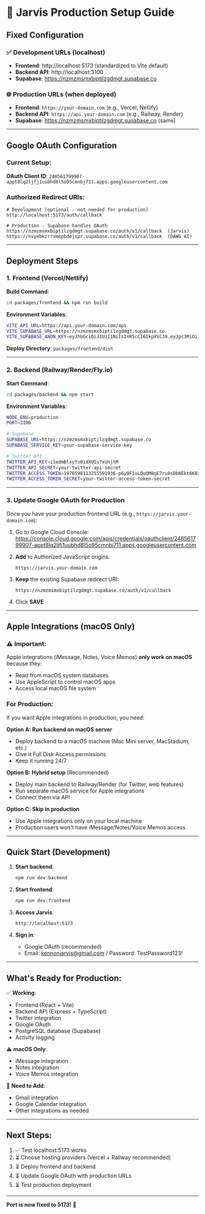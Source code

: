 # 🚀 Jarvis Production Setup Guide

## Fixed Configuration

### ✅ Development URLs (localhost)
- **Frontend**: http://localhost:5173 (standardized to Vite default)
- **Backend API**: http://localhost:3100
- **Supabase**: https://nzmzmsmxbiptilzgdmgt.supabase.co

### 🌐 Production URLs (when deployed)
- **Frontend**: `https://your-domain.com` (e.g., Vercel, Netlify)
- **Backend API**: `https://api.your-domain.com` (e.g., Railway, Render)
- **Supabase**: https://nzmzmsmxbiptilzgdmgt.supabase.co (same)

---

## Google OAuth Configuration

### Current Setup:
**OAuth Client ID**: `248561799907-appt8lq2ljfj1uubhd8l5o95cmnbj711.apps.googleusercontent.com`

### Authorized Redirect URIs:
```
# Development (optional - not needed for production)
http://localhost:5173/auth/callback

# Production - Supabase handles OAuth
https://nzmzmsmxbiptilzgdmgt.supabase.co/auth/v1/callback  (Jarvis)
https://nvyebkzrrvmepbdejspr.supabase.co/auth/v1/callback  (DAWG AI)
```

---

## Deployment Steps

### 1. Frontend (Vercel/Netlify)

**Build Command**:
```bash
cd packages/frontend && npm run build
```

**Environment Variables**:
```bash
VITE_API_URL=https://api.your-domain.com/api
VITE_SUPABASE_URL=https://nzmzmsmxbiptilzgdmgt.supabase.co
VITE_SUPABASE_ANON_KEY=eyJhbGciOiJIUzI1NiIsInR5cCI6IkpXVCJ9.eyJpc3MiOiJzdXBhYmFzZSIsInJlZiI6Im56bXptc214YmlwdGlsemdkbWd0Iiwicm9sZSI6ImFub24iLCJpYXQiOjE3NjA3MTczODYsImV4cCI6MjA3NjI5MzM4Nn0.kfbv7RDBHRmxjpJZqbvPnFqUDRHwLy9kuGgaSUVW0Oo
```

**Deploy Directory**: `packages/frontend/dist`

---

### 2. Backend (Railway/Render/Fly.io)

**Start Command**:
```bash
cd packages/backend && npm start
```

**Environment Variables**:
```bash
NODE_ENV=production
PORT=3100

# Supabase
SUPABASE_URL=https://nzmzmsmxbiptilzgdmgt.supabase.co
SUPABASE_SERVICE_KEY=your-supabase-service-key

# Twitter API
TWITTER_API_KEY=i1edmBlxyYs0idXUSs7xUnjtM
TWITTER_API_SECRET=your-twitter-api-secret
TWITTER_ACCESS_TOKEN=1978598113255591936-p6y9F1uLQoQM8gE7ru8sDbNEkt6K03
TWITTER_ACCESS_TOKEN_SECRET=your-twitter-access-token-secret
```

---

### 3. Update Google OAuth for Production

Once you have your production frontend URL (e.g., `https://jarvis.your-domain.com`):

1. Go to Google Cloud Console: https://console.cloud.google.com/apis/credentials/oauthclient/248561799907-appt8lq2ljfj1uubhd8l5o95cmnbj711.apps.googleusercontent.com

2. **Add** to Authorized JavaScript origins:
   ```
   https://jarvis.your-domain.com
   ```

3. **Keep** the existing Supabase redirect URI:
   ```
   https://nzmzmsmxbiptilzgdmgt.supabase.co/auth/v1/callback
   ```

4. Click **SAVE**

---

## Apple Integrations (macOS Only)

### ⚠️ Important:
Apple integrations (iMessage, Notes, Voice Memos) **only work on macOS** because they:
- Read from macOS system databases
- Use AppleScript to control macOS apps
- Access local macOS file system

### For Production:
If you want Apple integrations in production, you need:

**Option A: Run backend on macOS server**
- Deploy backend to a macOS machine (Mac Mini server, MacStadium, etc.)
- Give it Full Disk Access permissions
- Keep it running 24/7

**Option B: Hybrid setup** (Recommended)
- Deploy main backend to Railway/Render (for Twitter, web features)
- Run separate macOS service for Apple integrations
- Connect them via API

**Option C: Skip in production**
- Use Apple integrations only on your local machine
- Production users won't have iMessage/Notes/Voice Memos access

---

## Quick Start (Development)

1. **Start backend**:
   ```bash
   npm run dev:backend
   ```

2. **Start frontend**:
   ```bash
   npm run dev:frontend
   ```

3. **Access Jarvis**:
   ```
   http://localhost:5173
   ```

4. **Sign in**:
   - Google OAuth (recommended)
   - Email: kennonjarvis@gmail.com / Password: TestPassword123!

---

## What's Ready for Production:

✅ **Working**:
- Frontend (React + Vite)
- Backend API (Express + TypeScript)
- Twitter integration
- Google OAuth
- PostgreSQL database (Supabase)
- Activity logging

⚠️ **macOS Only**:
- iMessage integration
- Notes integration
- Voice Memos integration

🔄 **Need to Add**:
- Gmail integration
- Google Calendar integration
- Other integrations as needed

---

## Next Steps:

1. ✅ Test localhost:5173 works
2. ⏳ Choose hosting providers (Vercel + Railway recommended)
3. ⏳ Deploy frontend and backend
4. ⏳ Update Google OAuth with production URLs
5. ⏳ Test production deployment

---

**Port is now fixed to 5173!** 🎉

